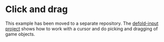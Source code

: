 # Click and drag
This example has been moved to a separate repository. The [defold-input project](https://github.com/britzl/defold-input) shows how to work with a cursor and do picking and dragging of game objects.
